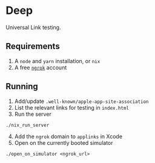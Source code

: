 # Deep

Universal Link testing.

## Requirements

1. A `node` and `yarn` installation, or `nix`
2. A free [`ngrok`](https://ngrok.io) account

## Running

1. Add/update `.well-known/apple-app-site-association`
2. List the relevant links for testing in `index.html`
3. Run the server
```
./nix_run_server
```
4. Add the `ngrok` domain to `applinks` in Xcode
5. Open on the currently booted simulator
```
./open_on_simulator <ngrok_url>
```
